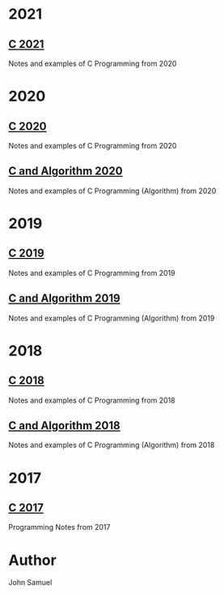 # 2021
## [C 2021](2021/README.md)

Notes and examples of C Programming from 2020

# 2020
## [C 2020](2020/README.md)

Notes and examples of C Programming from 2020

## [C and Algorithm 2020](algorithmes/2020/README.md)

Notes and examples of C Programming (Algorithm) from 2020

# 2019
## [C 2019](2019/README.md)

Notes and examples of C Programming from 2019

## [C and Algorithm 2019](algorithmes/2019/README.md)

Notes and examples of C Programming (Algorithm) from 2019

# 2018
## [C 2018](2018/README.md)

Notes and examples of C Programming from 2018

## [C and Algorithm 2018](algorithmes/2018/README.md)

Notes and examples of C Programming (Algorithm) from 2018

# 2017
## [C 2017](2017/README.md)

Programming Notes from 2017

# Author
John Samuel
